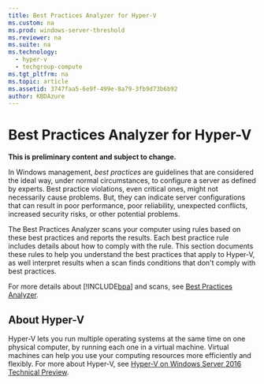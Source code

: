 ```yaml
---
title: Best Practices Analyzer for Hyper-V
ms.custom: na
ms.prod: windows-server-threshold
ms.reviewer: na
ms.suite: na
ms.technology: 
  - hyper-v
  - techgroup-compute
ms.tgt_pltfrm: na
ms.topic: article
ms.assetid: 3747faa5-6e9f-499e-8a79-3fb9d73b6b92
author: KBDAzure
---
```

# Best Practices Analyzer for Hyper-V
**This is preliminary content and subject to change.**  
  
In Windows management, *best practices* are guidelines that are considered the ideal way, under normal circumstances, to configure a server as defined by experts. Best practice violations, even critical ones, might not necessarily cause problems. But, they can indicate server configurations that can result in poor performance, poor reliability, unexpected conflicts, increased security risks, or other potential problems.  
  
The Best Practices Analyzer scans your computer using rules based on these best practices and reports the results. Each best practice rule includes details about how to comply with the rule. This section documents these rules to help you understand the best practices that apply to Hyper\-V, as well interpret results when a scan finds conditions that don't comply with best practices.  
  
For more details about [!INCLUDE[bpa](../../../includes/bpa_md.md)] and scans, see [Best Practices Analyzer](http://go.microsoft.com/fwlink/?LinkId=122786).  
  
## About Hyper\-V  
Hyper\-V lets you run multiple operating systems at the same time on one physical computer, by running each one in a virtual machine. Virtual machines can help you use your computing resources more efficiently and flexibly. For more about Hyper\-V, see [Hyper-V on Windows Server 2016 Technical Preview](../Hyper-V-on-Windows-Server-2016-Technical-Preview.md).  
  

